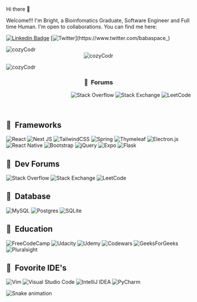 Hi there 👋

Welcome!!! I'm Bright, a  Bioinfomatics Graduate, Software Engineer and Full time Human. I'm open to collaborations. You can find me here: 
</br>
<p>

[![Linkedin Badge](https://img.shields.io/badge/-bright-blue?style=for-the-badge&logo=Linkedin&logoColor=white&link=https://www.linkedin.com/in/bright-londa)](https://www.linkedin.com/in/bright-londa/)
[![Twitter](https://img.shields.io/badge/Babaspace-%231DA1F2.svg?style=for-the-badge&logo=Twitter&logoColor=white&link=https://www.twitter.com/babaspace_)](https://www.twitter.com/babaspace_)

</p>
     
<div align="center">
<img align="left" src="https://github-readme-stats.vercel.app/api?username=cozyCodr&&show_icons=true&locale=en&hide_border=true&count_private=true&include_all_commits=true&theme=github_dark" alt="cozyCodr" />
<br/>

<img align="center" src="https://github-readme-streak-stats.herokuapp.com/?user=cozyCodr&&theme=github_dark&hide_border=true&background=0D1117&stroke=58A6FF&ring=58A6FF&fire=DD5E31&currStreakNum=C3D1D9&currStreakLabel=1F6FEB&sideNums=C3D1D9&dates=E4E2E2&sideLabels=1F6FEB" alt="cozyCodr" />
<br/>

<p align="center">
<img align="left" src="https://github-readme-stats.vercel.app/api/top-langs/?username=cozyCodr&&theme=github_dark&hide_border=true&stroke=58A6FF&langs_count=8&layout=compact" alt="cozyCodr" />
</div>

<br>

<h3 align="center"> 🚀 &nbsp;Forums</h3>
<div align="right">

![Stack Overflow](https://img.shields.io/badge/-Stackoverflow-FE7A16?style=for-the-badge&logo=stack-overflow&logoColor=white)
![Stack Exchange](https://img.shields.io/badge/StackExchange-%23ffffff.svg?style=for-the-badge&logo=StackExchange&logoColor=white)
![LeetCode](https://img.shields.io/badge/LeetCode-000000?style=for-the-badge&logo=LeetCode&logoColor=#d16c06)

</div>

<br>

<h2> 🚀 &nbsp;Frameworks</h2>
<span >

![React](https://img.shields.io/badge/react-%2320232a.svg?style=for-the-badge&logo=react&logoColor=%2361DAFB)
![Next JS](https://img.shields.io/badge/Next-black?style=for-the-badge&logo=next.js&logoColor=white)
![TailwindCSS](https://img.shields.io/badge/tailwindcss-%2338B2AC.svg?style=for-the-badge&logo=tailwind-css&logoColor=white)
![Spring](https://img.shields.io/badge/spring-%236DB33F.svg?style=for-the-badge&logo=spring&logoColor=white)
![Thymeleaf](https://img.shields.io/badge/Thymeleaf-%23005C0F.svg?style=for-the-badge&logo=Thymeleaf&logoColor=white)
![Electron.js](https://img.shields.io/badge/Electron-191970?style=for-the-badge&logo=Electron&logoColor=white)
![React Native](https://img.shields.io/badge/react_native-%2320232a.svg?style=for-the-badge&logo=react&logoColor=%2361DAFB)
![Bootstrap](https://img.shields.io/badge/bootstrap-%23563D7C.svg?style=for-the-badge&logo=bootstrap&logoColor=white)
![jQuery](https://img.shields.io/badge/jquery-%230769AD.svg?style=for-the-badge&logo=jquery&logoColor=white)
![Expo](https://img.shields.io/badge/expo-1C1E24?style=for-the-badge&logo=expo&logoColor=#D04A37)
![Flask](https://img.shields.io/badge/flask-%23000.svg?style=for-the-badge&logo=flask&logoColor=white)

</span>

<h2> 🚀 &nbsp;Dev Forums</h2>
<p align="center">

![Stack Overflow](https://img.shields.io/badge/-Stackoverflow-FE7A16?style=for-the-badge&logo=stack-overflow&logoColor=white)
![Stack Exchange](https://img.shields.io/badge/StackExchange-%23ffffff.svg?style=for-the-badge&logo=StackExchange&logoColor=white)
![LeetCode](https://img.shields.io/badge/LeetCode-000000?style=for-the-badge&logo=LeetCode&logoColor=#d16c06)

</p>

<h2> 🚀 &nbsp;Database</h2>
<p align="center">

![MySQL](https://img.shields.io/badge/mysql-%2300f.svg?style=for-the-badge&logo=mysql&logoColor=white)
![Postgres](https://img.shields.io/badge/postgres-%23316192.svg?style=for-the-badge&logo=postgresql&logoColor=white)
![SQLite](https://img.shields.io/badge/sqlite-%2307405e.svg?style=for-the-badge&logo=sqlite&logoColor=white)

</p>

<h2> 🚀 &nbsp;Education</h2>
<p align="center">

![FreeCodeCamp](https://img.shields.io/badge/Freecodecamp-%23123.svg?&style=for-the-badge&logo=freecodecamp&logoColor=green)
![Udacity](https://img.shields.io/badge/Udacity-grey?style=for-the-badge&logo=udacity&logoColor=15B8E6)
![Udemy](https://img.shields.io/badge/Udemy-A435F0?style=for-the-badge&logo=Udemy&logoColor=white)
![Codewars](https://img.shields.io/badge/Codewars-B1361E?style=for-the-badge&logo=codewars&logoColor=grey)
![GeeksForGeeks](https://img.shields.io/badge/GeeksforGeeks-gray?style=for-the-badge&logo=geeksforgeeks&logoColor=35914c)
![Pluralsight](https://img.shields.io/badge/Pluralsight-EE3057?style=for-the-badge&logo=pluralsight&logoColor=white)

</p>

<h2> 🚀 &nbsp;Fovorite IDE's</h2>
<p align="center">

![Vim](https://img.shields.io/badge/VIM-%2311AB00.svg?style=for-the-badge&logo=vim&logoColor=white)
![Visual Studio Code](https://img.shields.io/badge/Visual%20Studio%20Code-0078d7.svg?style=for-the-badge&logo=visual-studio-code&logoColor=white)
![IntelliJ IDEA](https://img.shields.io/badge/IntelliJIDEA-000000.svg?style=for-the-badge&logo=intellij-idea&logoColor=white)
![PyCharm](https://img.shields.io/badge/pycharm-143?style=for-the-badge&logo=pycharm&logoColor=black&color=black&labelColor=green)

</p>

![Snake animation](https://github.com/cozyCodr/cozyCodr/blob/output/github-contribution-grid-snake.svg)
